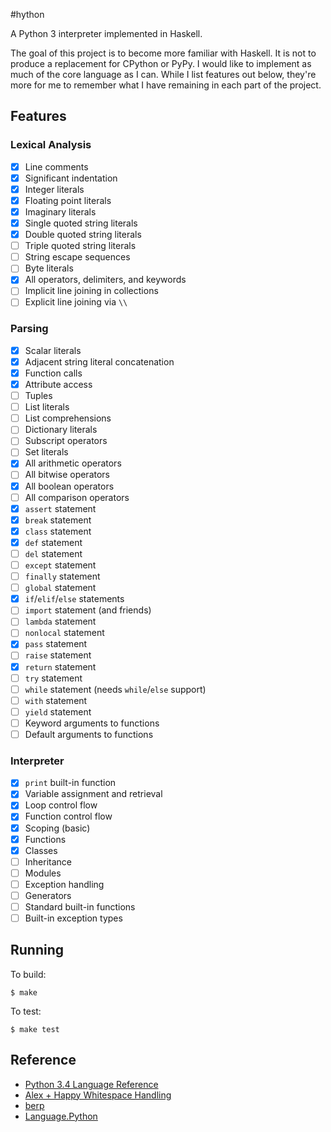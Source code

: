 #hython

A Python 3 interpreter implemented in Haskell.

The goal of this project is to become more familiar with Haskell. It is not to produce a replacement for CPython or PyPy. I would like to implement as much of the core language as I can. While I list features out below, they're more for me to remember what I have remaining in each part of the project.

## Features

### Lexical Analysis

 * [x] Line comments
 * [x] Significant indentation
 * [x] Integer literals
 * [x] Floating point literals
 * [x] Imaginary literals
 * [x] Single quoted string literals
 * [x] Double quoted string literals
 * [ ] Triple quoted string literals
 * [ ] String escape sequences
 * [ ] Byte literals
 * [x] All operators, delimiters, and keywords
 * [ ] Implicit line joining in collections
 * [ ] Explicit line joining via `\\`

### Parsing

 * [x] Scalar literals
 * [x] Adjacent string literal concatenation
 * [x] Function calls
 * [x] Attribute access
 * [ ] Tuples
 * [ ] List literals
 * [ ] List comprehensions
 * [ ] Dictionary literals
 * [ ] Subscript operators
 * [ ] Set literals
 * [x] All arithmetic operators
 * [ ] All bitwise operators
 * [x] All boolean operators
 * [ ] All comparison operators
 * [x] `assert` statement
 * [x] `break` statement
 * [x] `class` statement
 * [x] `def` statement
 * [ ] `del` statement
 * [ ] `except` statement
 * [ ] `finally` statement
 * [ ] `global` statement
 * [x] `if`/`elif`/`else` statements
 * [ ] `import` statement (and friends)
 * [ ] `lambda` statement
 * [ ] `nonlocal` statement
 * [x] `pass` statement
 * [ ] `raise` statement
 * [x] `return` statement
 * [ ] `try` statement
 * [ ] `while` statement (needs `while`/`else` support)
 * [ ] `with` statement
 * [ ] `yield` statement
 * [ ] Keyword arguments to functions
 * [ ] Default arguments to functions

### Interpreter

 * [x] `print` built-in function
 * [x] Variable assignment and retrieval
 * [x] Loop control flow
 * [x] Function control flow
 * [x] Scoping (basic)
 * [x] Functions
 * [x] Classes
 * [ ] Inheritance
 * [ ] Modules
 * [ ] Exception handling
 * [ ] Generators
 * [ ] Standard built-in functions
 * [ ] Built-in exception types

## Running

To build:

    $ make

To test:

    $ make test

## Reference
 * [Python 3.4 Language Reference](https://docs.python.org/3.4/reference/)
 * [Alex + Happy Whitespace Handling](https://github.com/jmoy/alexhappy)
 * [berp](https://github.com/bjpop/berp)
 * [Language.Python](https://github.com/bjpop/language-python)
